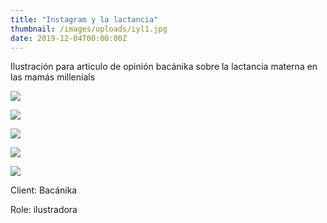 ```yaml
---
title: "Instagram y la lactancia"
thumbnail: /images/uploads/iyl1.jpg
date: 2019-12-04T00:00:00Z
---
```


Ilustración para articulo de opinión bacánika sobre la lactancia materna en las mamás millenials 

![](/images/uploads/iyl1.jpg)

![](/images/uploads/iyl2.jpg)

![](/images/uploads/iyl3.jpg)

![](/images/uploads/iyl4.jpg)

![](/images/uploads/iyl5.gif)


Client: Bacánika

Role: ilustradora
